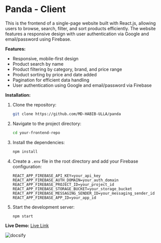 
# **Panda** - Client


This is the frontend of a single-page website built with React.js, allowing users to browse, search, filter, and sort products efficiently. The website features a responsive design with user authentication via Google and email/password using Firebase.

**Features:**
- Responsive, mobile-first design
- Product search by name
- Product filtering by category, brand, and price range
- Product sorting by price and date added
- Pagination for efficient data handling
- User authentication using Google and email/password via Firebase

**Installation:**
1. Clone the repository:
   ```bash
   git clone https://github.com/MD-HABIB-ULLA/panda
   ```
2. Navigate to the project directory:
   ```bash
   cd your-frontend-repo
   ```
3. Install the dependencies:
   ```bash
   npm install
   ```
4. Create a `.env` file in the root directory and add your Firebase configuration:
   ```env
   REACT_APP_FIREBASE_API_KEY=your_api_key
   REACT_APP_FIREBASE_AUTH_DOMAIN=your_auth_domain
   REACT_APP_FIREBASE_PROJECT_ID=your_project_id
   REACT_APP_FIREBASE_STORAGE_BUCKET=your_storage_bucket
   REACT_APP_FIREBASE_MESSAGING_SENDER_ID=your_messaging_sender_id
   REACT_APP_FIREBASE_APP_ID=your_app_id
   ```
5. Start the development server:
   ```bash
   npm start
   ```

**Live Demo:**
[Live Link](https://panda-9805f.web.app/)


<img src="https://ibb.co/rM5VWDZhttps://i.ibb.co/mth3xfH/2024-08-17-08-04-30-Settings.png" alt="docsify" class="d-block width-full">

